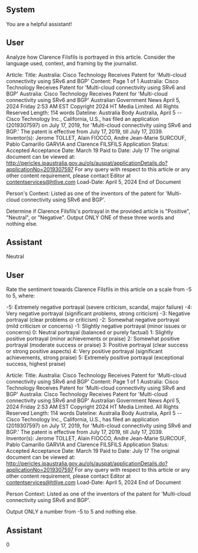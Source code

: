 ## System

You are a helpful assistant!

## User


Analyze how Clarence Filsfils is portrayed in this article. Consider the language used, context, and framing by the journalist.

Article:
Title: Australia: Cisco Technology Receives Patent for 'Multi-cloud connectivity using SRv6 and BGP'
Content: Page 1 of 1
Australia: Cisco Technology Receives Patent for 'Multi-cloud connectivity using SRv6 and BGP'
Australia: Cisco Technology Receives Patent for 'Multi-cloud connectivity 
using SRv6 and BGP'
Australian Government News
April 5, 2024 Friday 2:53 AM  EST
Copyright 2024 HT Media Limited. All Rights Reserved
Length: 114 words
Dateline: Australia 
Body
Australia, April 5 -- Cisco Technology Inc., California, U.S., has filed an application (2019307597) on July 17, 2019, 
for 'Multi-cloud connectivity using SRv6 and BGP.'
The patent is effective from July 17, 2019, till July 17, 2039. Inventor(s): Jerome TOLLET, Alain FIOCCO, Andre 
Jean-Marie SURCOUF, Pablo Camarillo GARVIA and Clarence FILSFILS Application Status: Accepted Acceptance 
Date: March 19 Paid to Date: July 17 The original document can be viewed at: 
http://pericles.ipaustralia.gov.au/ols/auspat/applicationDetails.do?applicationNo=2019307597 For any query with 
respect to this article or any other content requirement, please contact Editor at contentservices@htlive.com
Load-Date: April 5, 2024
End of Document

Person's Context: Listed as one of the inventors of the patent for 'Multi-cloud connectivity using SRv6 and BGP'.

Determine if Clarence Filsfils's portrayal in the provided article is "Positive", "Neutral", or "Negative".
Output ONLY ONE of these three words and nothing else.


## Assistant

Neutral

## User


Rate the sentiment towards Clarence Filsfils in this article on a scale from -5 to 5, where:

-5: Extremely negative portrayal (severe criticism, scandal, major failure)
-4: Very negative portrayal (significant problems, strong criticism)
-3: Negative portrayal (clear problems or criticism)
-2: Somewhat negative portrayal (mild criticism or concerns)
-1: Slightly negative portrayal (minor issues or concerns)
0: Neutral portrayal (balanced or purely factual)
1: Slightly positive portrayal (minor achievements or praise)
2: Somewhat positive portrayal (moderate success or praise)
3: Positive portrayal (clear success or strong positive aspects)
4: Very positive portrayal (significant achievements, strong praise)
5: Extremely positive portrayal (exceptional success, highest praise)

Article:
Title: Australia: Cisco Technology Receives Patent for 'Multi-cloud connectivity using SRv6 and BGP'
Content: Page 1 of 1
Australia: Cisco Technology Receives Patent for 'Multi-cloud connectivity using SRv6 and BGP'
Australia: Cisco Technology Receives Patent for 'Multi-cloud connectivity 
using SRv6 and BGP'
Australian Government News
April 5, 2024 Friday 2:53 AM  EST
Copyright 2024 HT Media Limited. All Rights Reserved
Length: 114 words
Dateline: Australia 
Body
Australia, April 5 -- Cisco Technology Inc., California, U.S., has filed an application (2019307597) on July 17, 2019, 
for 'Multi-cloud connectivity using SRv6 and BGP.'
The patent is effective from July 17, 2019, till July 17, 2039. Inventor(s): Jerome TOLLET, Alain FIOCCO, Andre 
Jean-Marie SURCOUF, Pablo Camarillo GARVIA and Clarence FILSFILS Application Status: Accepted Acceptance 
Date: March 19 Paid to Date: July 17 The original document can be viewed at: 
http://pericles.ipaustralia.gov.au/ols/auspat/applicationDetails.do?applicationNo=2019307597 For any query with 
respect to this article or any other content requirement, please contact Editor at contentservices@htlive.com
Load-Date: April 5, 2024
End of Document

Person Context: Listed as one of the inventors of the patent for 'Multi-cloud connectivity using SRv6 and BGP'.

Output ONLY a number from -5 to 5 and nothing else.


## Assistant

0

